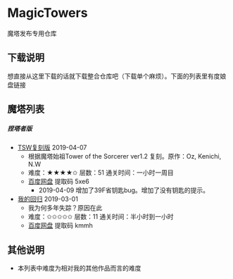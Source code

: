 # MagicTowers
魔塔发布专用仓库
## 下载说明
想直接从这里下载的话就下载整合仓库吧（下载单个麻烦）。下面的列表里有度娘盘链接
## 魔塔列表
##### 捏塔者版  
* [TSW复刻版](https://github.com/iTNTPiston/MagicTowers/tree/master/MTF_Towers/TSW_Remake) 2019-04-07  
  - 根据魔塔始祖Tower of the Sorcerer ver1.2 复刻。原作：Oz, Kenichi, N.W  
  - 难度：★★★★✩ 层数：51 通关时间：一小时一周目  
  - [百度网盘](https://pan.baidu.com/s/1Q3_W8Yv9RQrycLmex070Ng) 提取码 5xe6  
    - 2019-04-09 增加了39F省钥匙bug。增加了没有钥匙的提示。  
* [我的回归](https://github.com/iTNTPiston/MagicTowers/tree/master/MTF_Towers/My_Return) 2019-03-01   
  - 我为何多年失踪？原因在此  
  - 难度：✩✩✩✩✩ 层数：11 通关时间：半小时到一小时  
  - [百度网盘](https://pan.baidu.com/s/11eiMpTMBHhra36KfRSpIFg) 提取码 kmmh  

## 其他说明  
* 本列表中难度为相对我的其他作品而言的难度  




